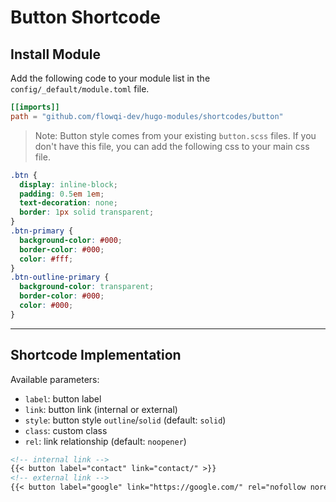 # Button Shortcode

## Install Module

Add the following code to your module list in the `config/_default/module.toml` file.

```toml
[[imports]]
path = "github.com/flowqi-dev/hugo-modules/shortcodes/button"
```

> Note: Button style comes from your existing `button.scss` files. If you don't have this file, you can add the following css to your main css file.

  ```css
  .btn {
    display: inline-block;
    padding: 0.5em 1em;
    text-decoration: none;
    border: 1px solid transparent;
  }
  .btn-primary {
    background-color: #000;
    border-color: #000;
    color: #fff;
  }
  .btn-outline-primary {
    background-color: transparent;
    border-color: #000;
    color: #000;
  }
  ```

<hr>

## Shortcode Implementation

Available parameters:

* `label`: button label
* `link`: button link (internal or external)
* `style`: button style `outline`/`solid` (default: `solid`)
* `class`: custom class
* `rel`: link relationship (default: `noopener`)

```md
<!-- internal link -->
{{< button label="contact" link="contact/" >}}
<!-- external link -->
{{< button label="google" link="https://google.com/" rel="nofollow noreferrer" >}}
```
